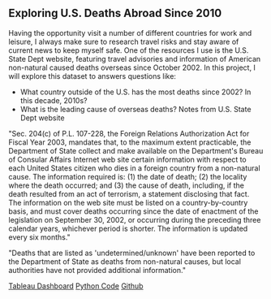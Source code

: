 ## Exploring U.S. Deaths Abroad Since 2010
Having the opportunity visit a number of different countries for work and leisure, I always make sure to research travel risks and stay aware of current news to keep myself safe. One of the resources I use is the U.S. State Dept website, featuring travel advisories and information of American non-natural caused deaths overseas since October 2002. In this project, I will explore this dataset to answers questions like:

* What country outside of the U.S. has the most deaths since 2002? In this decade, 2010s?
* What is the leading cause of overseas deaths?
Notes from U.S. State Dept website

"Sec. 204(c) of P.L. 107-228, the Foreign Relations Authorization Act for Fiscal Year 2003, mandates that, to the maximum extent practicable, the Department of State collect and make available on the Department's Bureau of Consular Affairs Internet web site certain information with respect to each United States citizen who dies in a foreign country from a non-natural cause. The information required is: (1) the date of death; (2) the locality where the death occurred; and (3) the cause of death, including, if the death resulted from an act of terrorism, a statement disclosing that fact. The information on the web site must be listed on a country-by-country basis, and must cover deaths occurring since the date of enactment of the legislation on September 30, 2002, or occurring during the preceding three calendar years, whichever period is shorter. The information is updated every six months."

"Deaths that are listed as 'undetermined/unknown' have been reported to the Department of State as deaths from non-natural causes, but local authorities have not provided additional information."

[Tableau Dashboard](https://public.tableau.com/profile/ethan.panal#!/vizhome/DeathsAbroad/Dashboard2)
[Python Code](https://github.com/epanal/epanal.github.io/blob/master/Exploring%20American%20Deaths%20Abroad/deathsAbroad.ipynb)
[Github](https://github.com/epanal/epanal.github.io/tree/master/Exploring%20American%20Deaths%20Abroad)
